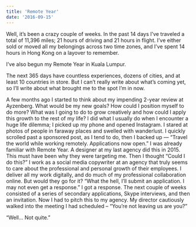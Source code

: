 ```yaml
---
title: 'Remote Year'
date: '2016-09-15'
---
```


Well, it’s been a crazy couple of weeks. In the past 14 days I’ve traveled a total of 11,396 miles; 21 hours of driving and 21 hours in flight. I’ve either sold or moved all my belongings across two time zones, and I’ve spent 14 hours in Hong Kong on a layover to remember.

I’ve also begun my Remote Year in Kuala Lumpur.

The next 365 days have countless experiences, dozens of cities, and at least 10 countries in store. But I can’t really write about what’s coming yet, so I’ll write about what brought me to the spot I’m in now.

A few months ago I started to think about my impending 2-year review at Ayzenberg. What would be my new goals? How could I position myself to do more? What was I going to do to grow creatively and how could I apply this growth to the rest of my life? I did what I usually do when I encounter a huge life dilemma; I picked up my phone and opened Instagram. I stared at photos of people in faraway places and swelled with wanderlust. I quickly scrolled past a sponsored post, as I tend to do, then I backed up — “Travel the world while working remotely. Applications now open.” I was already familiar with Remote Year. A designer at my last agency did this in 2015. This must have been why they were targeting me. Then I thought “Could I do this?” I work as a social media copywriter at an agency that truly seems to care about the professional and personal growth of their employees. I deliver all my work digitally, and do much of my professional collaboration online. But would they go for it? “What the hell, I’ll submit an application. I may not even get a response.” I got a response. The next couple of weeks consisted of a series of secondary applications, Skype interviews, and then an invitation. Now I had to pitch this to my agency. My director cautiously walked into the meeting I had scheduled – “You’re not leaving us are you?”

“Well… Not quite.”